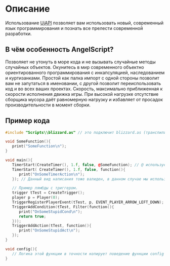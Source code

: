 # Описание

Использование [UjAPI](https://unryzec.github.io/UjAPI) позволяет вам использовать новый, современный язык
программирования и познать все прелести современной разработки.

## В чём особенность AngelScript?

<deflist>
<def title="Строгая статическая типизация">
Позволяет не утонуть в море кода и не вызывать случайные методы случайных объектов.
</def>
<def title="Возможность создавать свои объекты">
Окунитесь в мир современного объектно ориентированного программирования с инкапсуляцией, наследованием и куртизанками. 
</def>
<def title="Импорт">
Простой как палка импорт с одной стороны позволит вам не запутаться в именовании, с другой позволит переиспользовать код и во всех ваших проектах.
</def>
<def title="Скорость">
Скорость, максимально приближенная к скорости исполнения движка игры. При высокой нагрузке отсутствие сборщика мусора даёт равномерную нагрузку и избавляет от просадок производительности в момент сборки. 
</def>
</deflist>

## Пример кода

```C++
#include "Scripts\\blizzard.as" // это подключит blizzard.as (транспилированный blizzard.j) в проект.

void SomeFunction(){
   print("SomeFunction\n");
}

void main(){
   TimerStart(CreateTimer(), 1.f, false, @SomeFunction); // @ используется для создания делегата, в данном случае ссылки на функцию.
   TimerStart( CreateTimer(), 1.f, false, function(){
      print("OnSomeTimerAction\n");
   }); // Данный вид написания тоже валиден, в данном случае мы используем лямбду (анонимную функцию).

   // Пример лямбды с триггером.
   trigger tTest = CreateTrigger();
   player p = Player(0);
   TriggerRegisterPlayerEvent(tTest, p, EVENT_PLAYER_ARROW_LEFT_DOWN); // ConvertPlayerEvent(261)
   TriggerAddCondition(tTest, Filter(function(){
      print("OnSomeStupidCond\n");
      return true;
   }));
   TriggerAddAction(tTest, function(){
      print("OnSomeStupidAct\n");
   });
}

void config(){
   // Логика этой функции в точности копирует поведение функции config в Jass, потому тут показывать нечего.
}
```